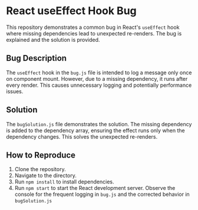 # React useEffect Hook Bug

This repository demonstrates a common bug in React's `useEffect` hook where missing dependencies lead to unexpected re-renders. The bug is explained and the solution is provided.

## Bug Description

The `useEffect` hook in the `bug.js` file is intended to log a message only once on component mount. However, due to a missing dependency, it runs after every render. This causes unnecessary logging and potentially performance issues. 

## Solution

The `bugSolution.js` file demonstrates the solution. The missing dependency is added to the dependency array, ensuring the effect runs only when the dependency changes.  This solves the unexpected re-renders.

## How to Reproduce

1. Clone the repository.
2. Navigate to the directory.
3. Run `npm install` to install dependencies.
4. Run `npm start` to start the React development server. Observe the console for the frequent logging in `bug.js` and the corrected behavior in `bugSolution.js`